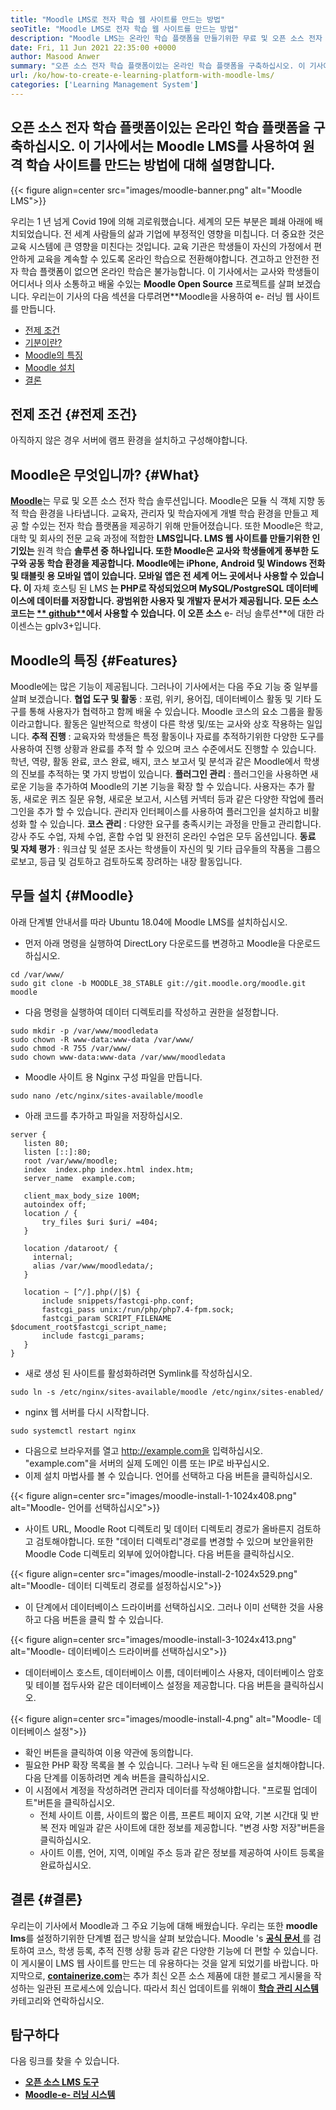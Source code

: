 ```yaml
---
title: "Moodle LMS로 전자 학습 웹 사이트를 만드는 방법" 
seoTitle: "Moodle LMS로 전자 학습 웹 사이트를 만드는 방법" 
description: "Moodle LMS는 온라인 학습 플랫폼을 만들기위한 무료 및 오픈 소스 전자 학습 솔루션입니다. 익숙해 지려면 안내서를 확인하십시오." 
date: Fri, 11 Jun 2021 22:35:00 +0000
author: Masood Anwer
summary: "오픈 소스 전자 학습 플랫폼이있는 온라인 학습 플랫폼을 구축하십시오. 이 기사에서는 Moodle LMS를 사용하여 원격 학습 사이트를 만드는 방법에 대해 설명합니다." 
url: /ko/how-to-create-e-learning-platform-with-moodle-lms/
categories: ['Learning Management System']
---
```


## 오픈 소스 전자 학습 플랫폼이있는 온라인 학습 플랫폼을 구축하십시오. 이 기사에서는 Moodle LMS를 사용하여 원격 학습 사이트를 만드는 방법에 대해 설명합니다.

{{< figure align=center src="images/moodle-banner.png" alt="Moodle LMS">}}

우리는 1 년 넘게 Covid 19에 의해 괴로워했습니다. 세계의 모든 부분은 폐쇄 아래에 배치되었습니다. 전 세계 사람들의 삶과 기업에 부정적인 영향을 미칩니다. 더 중요한 것은 교육 시스템에 큰 영향을 미친다는 것입니다. 교육 기관은 학생들이 자신의 가정에서 편안하게 교육을 계속할 수 있도록 온라인 학습으로 전환해야합니다. 견고하고 안전한 전자 학습 플랫폼이 없으면 온라인 학습은 불가능합니다. 이 기사에서는 교사와 학생들이 어디서나 의사 소통하고 배울 수있는 **Moodle Open Source** 프로젝트를 살펴 보겠습니다.
우리는이 기사의 다음 섹션을 다루려면**Moodle을 사용하여 e- 러닝 웹 사이트를 만듭니다.
  * [전제 조건][1]
  * [기분이란?][2]
  * [Moodle의 특징][3]
  * [Moodle 설치][4]
  * [결론][5]

## 전제 조건 {#전제 조건}

아직하지 않은 경우 서버에 램프 환경을 설치하고 구성해야합니다.

## Moodle은 무엇입니까? {#What}

[ **Moodle**][6]는 무료 및 오픈 소스 전자 학습 솔루션입니다. Moodle은 모듈 식 객체 지향 동적 학습 환경을 나타냅니다. 교육자, 관리자 및 학습자에게 개별 학습 환경을 만들고 제공 할 수있는 전자 학습 플랫폼을 제공하기 위해 만들어졌습니다. 또한 Moodle은 학교, 대학 및 회사의 전문 교육 과정에 적합한 **LMS입니다. LMS 웹 사이트를 만들기위한 인기있는** 원격 학습 **솔루션 중 하나입니다. 또한 Moodle은 교사와 학생들에게 풍부한 도구와 공동 학습 환경을 제공합니다. Moodle에는 iPhone, Android 및 Windows 전화 및 태블릿 용 모바일 앱이 있습니다. 모바일 앱은 전 세계 어느 곳에서나 사용할 수 있습니다. 이** 자체 호스팅 된 LMS **는 PHP로 작성되었으며 MySQL/PostgreSQL 데이터베이스에 데이터를 저장합니다. 광범위한 사용자 및 개발자 문서가 제공됩니다. 모든 소스 코드는 [** github**][7]에서 사용할 수 있습니다. 이 오픈 소스** e- 러닝 솔루션**에 대한 라이센스는 gplv3+입니다.

## Moodle의 특징 {#Features}

Moodle에는 많은 기능이 제공됩니다. 그러나이 기사에서는 다음 주요 기능 중 일부를 살펴 보겠습니다.
**협업 도구 및 활동** : 포럼, 위키, 용어집, 데이터베이스 활동 및 기타 도구를 통해 사용자가 협력하고 함께 배울 수 있습니다. Moodle 코스의 요소 그룹을 활동이라고합니다. 활동은 일반적으로 학생이 다른 학생 및/또는 교사와 상호 작용하는 일입니다.
**추적 진행** : 교육자와 학생들은 특정 활동이나 자료를 추적하기위한 다양한 도구를 사용하여 진행 상황과 완료를 추적 할 수 있으며 코스 수준에서도 진행할 수 있습니다. 학년, 역량, 활동 완료, 코스 완료, 배지, 코스 보고서 및 분석과 같은 Moodle에서 학생의 진보를 추적하는 몇 가지 방법이 있습니다.
**플러그인 관리** : 플러그인을 사용하면 새로운 기능을 추가하여 Moodle의 기본 기능을 확장 할 수 있습니다. 사용자는 추가 활동, 새로운 퀴즈 질문 유형, 새로운 보고서, 시스템 커넥터 등과 같은 다양한 작업에 플러그인을 추가 할 수 있습니다. 관리자 인터페이스를 사용하여 플러그인을 설치하고 비활성화 할 수 있습니다.
**코스 관리** : 다양한 요구를 충족시키는 과정을 만들고 관리합니다. 강사 주도 수업, 자체 수업, 혼합 수업 및 완전히 온라인 수업은 모두 옵션입니다.
**동료 및 자체 평가** : 워크샵 및 설문 조사는 학생들이 자신의 및 기타 급우들의 작품을 그룹으로보고, 등급 및 검토하고 검토하도록 장려하는 내장 활동입니다.

## 무들 설치 {#Moodle}

아래 단계별 안내서를 따라 Ubuntu 18.04에 Moodle LMS를 설치하십시오.
  * 먼저 아래 명령을 실행하여 DirectLory 다운로드를 변경하고 Moodle을 다운로드하십시오.
```
cd /var/www/
sudo git clone -b MOODLE_38_STABLE git://git.moodle.org/moodle.git moodle
```
  * 다음 명령을 실행하여 데이터 디렉토리를 작성하고 권한을 설정합니다.
```
sudo mkdir -p /var/www/moodledata
sudo chown -R www-data:www-data /var/www/
sudo chmod -R 755 /var/www/
sudo chown www-data:www-data /var/www/moodledata
```
  * Moodle 사이트 용 Nginx 구성 파일을 만듭니다.
```
sudo nano /etc/nginx/sites-available/moodle
```
  * 아래 코드를 추가하고 파일을 저장하십시오.
```
server {
   listen 80;
   listen [::]:80;
   root /var/www/moodle;
   index  index.php index.html index.htm;
   server_name  example.com;

   client_max_body_size 100M;
   autoindex off;
   location / {
       try_files $uri $uri/ =404;
   }

   location /dataroot/ {
     internal;
     alias /var/www/moodledata/;
   }

   location ~ [^/].php(/|$) {
       include snippets/fastcgi-php.conf;
       fastcgi_pass unix:/run/php/php7.4-fpm.sock;
       fastcgi_param SCRIPT_FILENAME $document_root$fastcgi_script_name;
       include fastcgi_params;
   }
}
```
  * 새로 생성 된 사이트를 활성화하려면 Symlink를 작성하십시오.
```
sudo ln -s /etc/nginx/sites-available/moodle /etc/nginx/sites-enabled/
```
  * nginx 웹 서버를 다시 시작합니다.
```
sudo systemctl restart nginx
```
  * 다음으로 브라우저를 열고 http://example.com을 입력하십시오. "example.com"을 서버의 실제 도메인 이름 또는 IP로 바꾸십시오.
  * 이제 설치 마법사를 볼 수 있습니다. 언어를 선택하고 다음 버튼을 클릭하십시오.

{{< figure align=center src="images/moodle-install-1-1024x408.png" alt="Moodle- 언어를 선택하십시오">}}

  * 사이트 URL, Moodle Root 디렉토리 및 데이터 디렉토리 경로가 올바른지 검토하고 검토해야합니다. 또한 "데이터 디렉토리"경로를 변경할 수 있으며 보안을위한 Moodle Code 디렉토리 외부에 있어야합니다. 다음 버튼을 클릭하십시오.

{{< figure align=center src="images/moodle-install-2-1024x529.png" alt="Moodle- 데이터 디렉토리 경로를 설정하십시오">}}

* 이 단계에서 데이터베이스 드라이버를 선택하십시오. 그러나 이미 선택한 것을 사용하고 다음 버튼을 클릭 할 수 있습니다.

{{< figure align=center src="images/moodle-install-3-1024x413.png" alt="Moodle- 데이터베이스 드라이버를 선택하십시오">}}

  * 데이터베이스 호스트, 데이터베이스 이름, 데이터베이스 사용자, 데이터베이스 암호 및 테이블 접두사와 같은 데이터베이스 설정을 제공합니다. 다음 버튼을 클릭하십시오.

{{< figure align=center src="images/moodle-install-4.png" alt="Moodle- 데이터베이스 설정">}}

  * 확인 버튼을 클릭하여 이용 약관에 동의합니다.
  * 필요한 PHP 확장 목록을 볼 수 있습니다. 그러나 누락 된 애드온을 설치해야합니다. 다음 단계를 이동하려면 계속 버튼을 클릭하십시오.
* 이 시점에서 계정을 작성하려면 관리자 데이터를 작성해야합니다. "프로필 업데이트"버튼을 클릭하십시오.
  * 전체 사이트 이름, 사이트의 짧은 이름, 프론트 페이지 요약, 기본 시간대 및 반복 전자 메일과 같은 사이트에 대한 정보를 제공합니다. "변경 사항 저장"버튼을 클릭하십시오.
  * 사이트 이름, 언어, 지역, 이메일 주소 등과 같은 정보를 제공하여 사이트 등록을 완료하십시오.

## 결론 {#결론}

우리는이 기사에서 Moodle과 그 주요 기능에 대해 배웠습니다. 우리는 또한 **moodle lms**를 설정하기위한 단계별 접근 방식을 살펴 보았습니다. Moodle 's [**공식 문서** ][8]를 검토하여 코스, 학생 등록, 추적 진행 상황 등과 같은 다양한 기능에 더 편할 수 있습니다. 이 게시물이 LMS 웹 사이트를 만드는 데 유용하다는 것을 알게 되었기를 바랍니다.
마지막으로, [ **containerize.com**][9]는 추가 최신 오픈 소스 제품에 대한 블로그 게시물을 작성하는 일관된 프로세스에 있습니다. 따라서 최신 업데이트를 위해이 [**학습 관리 시스템** ][10] 카테고리와 연락하십시오.

## 탐구하다
다음 링크를 찾을 수 있습니다.
* [ **오픈 소스 LMS 도구** ][11]
* [ **Moodle-e- 러닝 시스템** ][12]



[1]: #Prerequisites
[2]: #What
[3]: #Features
[4]: #Moodle
[5]: #Conclusion
[6]: https://moodle.org/
[7]: https://github.com/moodle/moodle
[8]: https://docs.moodle.org/
[9]: https://containerize.com
[10]: https://blog.containerize.com/category/learning-management-system/
[11]: https://products.containerize.com/lms/
[12]: https://products.containerize.com/lms/moodle/
